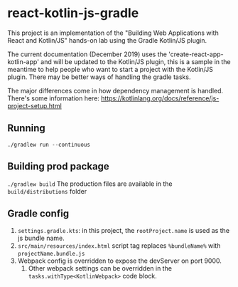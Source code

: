 # react-kotlin-js-gradle
This project is an implementation of the "Building Web Applications with React and Kotlin/JS" 
hands-on lab using the Gradle Kotlin/JS plugin.

The current documentation (December 2019) uses the 'create-react-app-kotlin-app' and will 
be updated to the Kotlin/JS plugin, this is a sample in the meantime to help people who want to start
a project with the Kotlin/JS plugin. There may be better ways of handling the gradle tasks.

The major differences come in how dependency management is handled. There's some information here:
https://kotlinlang.org/docs/reference/js-project-setup.html

## Running
`./gradlew run --continuous`

## Building prod package
`./gradlew build`
The production files are available in the `build/distributions` folder

## Gradle config
1. `settings.gradle.kts`: in this project, the `rootProject.name` is used as the js bundle name.
2. `src/main/resources/index.html` script tag replaces `%bundleName%` with `projectName.bundle.js`
3. Webpack config is overridden to expose the devServer on port 9000.
   1. Other webpack settings can be overridden in the `tasks.withType<KotlinWebpack>` code block. 